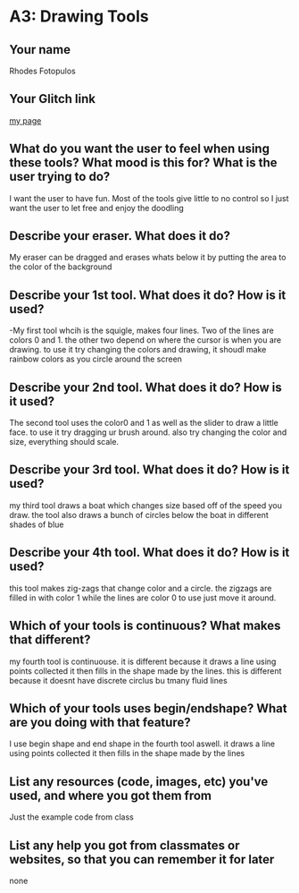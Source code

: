 # A3: Drawing Tools

## Your name

Rhodes Fotopulos

## Your Glitch link

[my page](https://rhodes-a1.glitch.me)

## What do you want the user to feel when using these tools? What mood is this for? What is the user trying to do?

I want the user to have fun. Most of the tools give little to no control so I just want the user to let free and enjoy the doodling

## Describe your eraser. What does it do?

My eraser can be dragged and erases whats below it by putting the area to the color of the background

## Describe your 1st tool. What does it do? How is it used?

-My first tool whcih is the squigle, makes four lines. Two of the lines are colors 0 and 1. the other two depend on where the cursor is when you are drawing.
to use it try changing the colors and drawing, it shoudl make rainbow colors as you circle around the screen

## Describe your 2nd tool. What does it do? How is it used?

The second tool uses the color0 and 1 as well as the slider to draw a little face.
to use it try dragging ur brush around. also try changing the color and size, everything should scale.

## Describe your 3rd tool. What does it do? How is it used?

my third tool draws a boat which changes size based off of the speed you draw.
the tool also draws a bunch of circles below the boat in different shades of blue

## Describe your 4th tool. What does it do? How is it used?

this tool makes zig-zags that change color and a circle. the zigzags are filled in with color 1 while the lines are color 0
to use just move it around.

## Which of your tools is continuous? What makes that different?

my fourth tool is continuouse. it is different because it draws a line using points collected
it then fills in the shape made by the lines. this is different because it doesnt have discrete circlus bu tmany fluid lines

## Which of your tools uses begin/endshape? What are you doing with that feature?

I use begin shape and end shape in the fourth tool aswell. it draws a line using points collected
it then fills in the shape made by the lines

## List any resources (code, images, etc) you've used, and where you got them from

Just the example code from class

## List any help you got from classmates or websites, so that you can remember it for later

none
